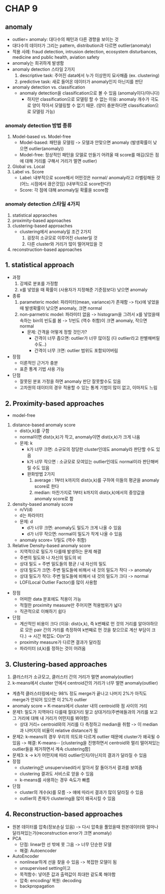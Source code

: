 # CHAP 9

## anomaly
* outlier= anomaly: 대다수의 패턴과 다른 경향을 보이는 것
* 대다수의 데이터가 그리는 pattern, distribution과 다르면 outlier(anomaly)
* 적용 사례: fraud detection, intrusion detection, ecosystem disturbances, medicine and public health, aviation safety
* anomaly는 희귀하게 발생함 
* anomaly detection 스타일 2가지 
    1. descriptive task: 주어진 data에서 누가 이상한지 묘사해줌 (ex. clustering)
    2. predictive task: 새로 들어온 데이터가 anomaly인지 아닌지를 판단 
* anomaly detection vs. classification 
    * anomaly detection을 classification으로 볼 수 있음 (anomaly이다/아니다)
        * 하지만 classification으로 모델링 할 수 없는 이유: anomaly 개수가 극도로 양이 작아서 모델링할 수 없기 때문. (양이 충분하다면 classification으로 모델링 가능)
### anomaly detection 방법 종류 
1. Model-based vs. Model-free
    * Model-based: 패턴을 모델링 -> 모델과 안맞으면 anomaly (발생확률이 낮으면 outlier(anomaly))
    * Model-free: 정상적인 패턴을 모델로 만들기 어려울 때 score를 매김(모든 점에 대해 거리를 구해서 거리가 멀면 outlier)
2. Global vs. Local
3. Label vs. Score 
    * Label: 내부적으로 score해서 어떤것은 normal/ anomaly라고 라벨링해둔 것 (어느 시점에서 끊은것임) (내부적으로 score한다!)
    * Score: 각 점에 대해 anomaly일 확률을 score함 
### anomaly detection 스타일 4가지 
1. statistical appraoches
2. proximity-based approaches
3. clustering-based approaches
    * clustering에서 anomaly일 조건 2가지 
        1. 굉장히 소규모로 이루어진 cluster일 것
        2. 다른 cluster와 거리가 많이 떨어져있을 것 
4. reconstruction-based approaches

## 1. statistical approach
* 과정
    1. 강제로 분포를 가정함 
    2. x를 넣었을 때 확률이 (사용자가 지정해준 기준점보다) 낮으면 anomaly
* 종류
    1. parameteric model: 파라미터(mean, variance)가 존재함 -> f(x)에 넣었을때 발생확률이 낮으면 anomaly, 크면 normal
    2. non-parmetric model: 파라미터 없음 -> histogram을 그려서 x를 넣었을때 속하는 bin의 빈도를 봄 -> 1/빈도 (역수 취함)이 크면 anomaly, 작으면 normal
        * 문제: 간격을 어떻게 정할 것인가? 
            * 간격이 너무 좁으면: outlier가 너무 많아짐 (다 outlier라고 판별해버릴수도..)
            * 간격이 너무 크면: outlier 범위도 포함되어버림 
* 장점
    * 이론적인 근거가 충분
    * 표준 통계 기법 사용 가능
* 단점 
    * 잘못된 분포 가정을 하면 anomaly 판단 잘못할수도 있음
    * 고차원의 데이터의 경우 적용할 수 있는 통계 기법이 많이 없고, 이마저도 느림 

## 2. Proximity-based approaches
* model-free 
1. distance-based anomaly score 
    * dist(x,k)를 구함 
    * normal이면 dist(x,k)가 작고, anomaly이면 dist(x,k)가 크게 나옴 
    * 문제: k 
        * k가 너무 크면: 소규모의 정당한 cluster인데도 anomaly라 판단할 수도 있음
        * k가 너무 작으면 : 소규모로 모여있는 outlier인데도 normal이라 판단해버릴 수도 있음 
        * 완화방법 2가지 
            1. average : 1부터 k까지의 dist(x,k)를 구하여 이들의 평균을 anomaly score로 한다
            2. median: 마찬가지로 1부터 k까지의 dist(x,k)에서의 중앙값을 anomaly score로 함 
2. density-based anomaly score
    * n/V(d)
    * d는 파라미터 
    * 문제: d
        * d가 너무 크면: anomaly도 밀도가 크게 나올 수 있음
        * d가 너무 작으면: normal이 밀도가 작게 나올 수 있음 
    * anomaly score= 1/밀도 (역수 취함)
3. Relative Density-based anomaly score
    * 지역적으로 밀도가 다를때 발생하는 문제 해결 
    * 주변의 밀도와 나 자신의 밀도의 비 
    * 상대 밀도 = 주변 밀도들의 평균 / 내 자신의 밀도 
    * 상대 밀도가 크면: 주변 밀도들에 비해서 내 것의 밀도가 작다 -> anomaly
    * 상대 밀도가 작다: 주변 밀도들에 비해서 내 것의 밀도가 크다 -> normal
    * LOF(Local Outlier Factor)를 많이 사용함 
* 장점
    * 어떠한 data 분포에도 적용이 가능
    * 적절한 proximity measure만 주어지면 적용범위가 넓다 
    * 직관적으로 이해하기 쉽다
* 단점
    * 계산적인 비용이 크다 (이유: dist(x,k), 즉 k번째로 먼 것의 거리를 알아야하므로 모든 pair 간의 거리를 측정하여 k번째로 먼 것을 찾으므로 계산 부담이 크다.) -> 시간 복잡도: O(n^2)
    * proximity measure가 다르면 결과가 달라짐
    * 파라미터 (d,k)를 정하는 것이 어려움 

## 3. Clustering-based approaches
1. 클러스터가 소규모고, 클러스터 간의 거리가 멀면 anomaly(outlier)
2. k-means에서 cluster 안에서 centroid간의 거리가 너무 멀면 anomaly(outlier)
* 계층적 클러스터링에서는 98% 정도 merge가 끝나고 나머지 2%가 아직도 merge가 안되어 있으면 이 2%가 outlier
* anomaly score = K-means에서 cluster 내의 centroid와 점 사이의 거리 
* 문제1: 밀도가 지역마다 다를때 절대거리 말고 상대거리(주변애들과의 거리를 보고 그 거리에 대해 내 거리가 어떤지를 봐야함)
    * 상대 거리= centroid와의 거리를 다 측정하고 median을 취함 -> 이 median과 나머지의 비율이 relative distance가 됨 
* 문제2: k-means의 경우 우리의 의도와 다르게 outlier 때문에 cluster가 왜곡될 수 있음 -> 해결: K-means-- [clustering을 진행하면서 centroid와 멀리 떨어져있는 outlier들을 제거하면서 계속 clustering함]
* 문제3: k -> k가 어떤지에 따라 outlier인지/아닌지의 결과가 달라질 수 있음 
* 장점
    * clustering은 unsupervised라서 알아서 잘 돌아가서 결과를 보여줌
    * clustering 결과도 서비스로 얻을 수 있음
    * k-means를 사용하는 경우 속도가 빠름 
* 단점
    * cluster의 개수(k)를 모름 -> 얘에 따라서 결과가 많이 달라질 수 있음
    * outlier의 존재가 clustering을 많이 왜곡시킬 수 있음 

## 4. Reconstruction-based approaches
* 원본 데이터를 압축(정보손실 있음) -> 다시 압축을 풀었을때 원본데이터와 얼마나 달라져있는가(reconstruction error가 크면 anomaly)
* PCA
    * 단점: linear한 선 밖에 못 그음 -> 너무 단순한 모델 
    * 해결: Autoencoder
* AutoEncoder
    * nonlinear하게 선을 찾을 수 있음 -> 복잡한 모델이 됨
    * unsupervised setting이고
    * 목적함수: 넣어준 값과 출력값이 최대한 같도록 해야함 
    * 압축: encoding/ 복원: decoding
    * backpropagation